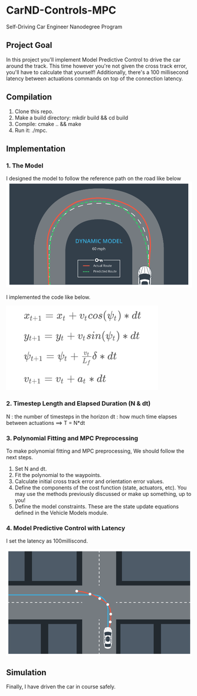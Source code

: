 # CarND-Controls-MPC
Self-Driving Car Engineer Nanodegree Program

[image0]: ./images/DynamicModel.png
[image1]: ./images/GlobalKinematicModel.png
[image2]: ./images/ModelPredictiveControl.png

## Project Goal
In this project you'll implement Model Predictive Control to drive the car around the track. This time however you're not given the cross track error, you'll have to calculate that yourself! Additionally, there's a 100 millisecond latency between actuations commands on top of the connection latency.

## Compilation
1. Clone this repo.
2. Make a build directory: mkdir build && cd build
3. Compile: cmake .. && make
4. Run it: ./mpc.


## Implementation
### 1. The Model
 I designed the model to follow the reference path on the road like below
![alt text][image0]

I implemented the code like below.

![alt text][image1]


### 2. Timestep Length and Elapsed Duration (N & dt)
N : the number of timesteps in the horizon
dt : how much time elapses between actuations
==> T = N*dt


### 3. Polynomial Fitting and MPC Preprocessing
To make polynomial fitting and MPC preprocessing, We should follow the next steps.
1. Set N and dt.
2. Fit the polynomial to the waypoints.
3. Calculate initial cross track error and orientation error values.
4. Define the components of the cost function (state, actuators, etc). You may use the methods previously discussed or make up something, up to you!
5. Define the model constraints. These are the state update equations defined in the Vehicle Models module.


### 4. Model Predictive Control with Latency
I set the latency as 100milliscond.

![alt text][image2]



## Simulation
Finally, I have driven the car in course safely. 



